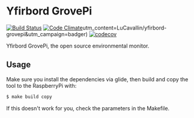 # Yfirbord GrovePi

[![Build Status](https://travis-ci.org/LuCavallin/yfirbord-grovepi.svg?branch=master)](https://travis-ci.org/LuCavallin/yfirbord-grovepi)
[![Code Climate](https://codeclimate.com/github/codeclimate/codeclimate/badges/gpa.svg)](https://codeclimate.com/github/codeclimate/codeclimate)utm_content=LuCavallin/yfirbord-grovepi&utm_campaign=badger)
[![codecov](https://codecov.io/gh/LuCavallin/yfirbord-grovepi/branch/master/graph/badge.svg)](https://codecov.io/gh/LuCavallin/yfirbord-grovepi)



Yfirbord GrovePi, the open source environmental monitor.


## Usage

Make sure you install the dependencies via glide, then build and copy the tool to the RaspberryPi with:

```sh
$ make build copy
```

If this doesn't work for you, check the parameters in the Makefile.
